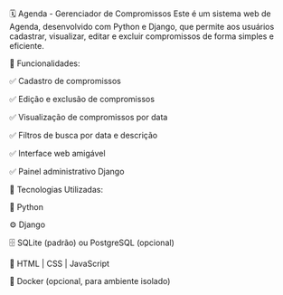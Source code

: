 🗓️ Agenda - Gerenciador de Compromissos
Este é um sistema web de Agenda, desenvolvido com Python e Django, que permite aos usuários cadastrar, visualizar, editar e excluir compromissos de forma simples e eficiente.


🚀 Funcionalidades:

✅ Cadastro de compromissos

✅ Edição e exclusão de compromissos

✅ Visualização de compromissos por data

✅ Filtros de busca por data e descrição

✅ Interface web amigável

✅ Painel administrativo Django


🔧 Tecnologias Utilizadas:

🐍 Python

⚙️ Django

🗄️ SQLite (padrão) ou PostgreSQL (opcional)

🎨 HTML | CSS | JavaScript

🐳 Docker (opcional, para ambiente isolado)
